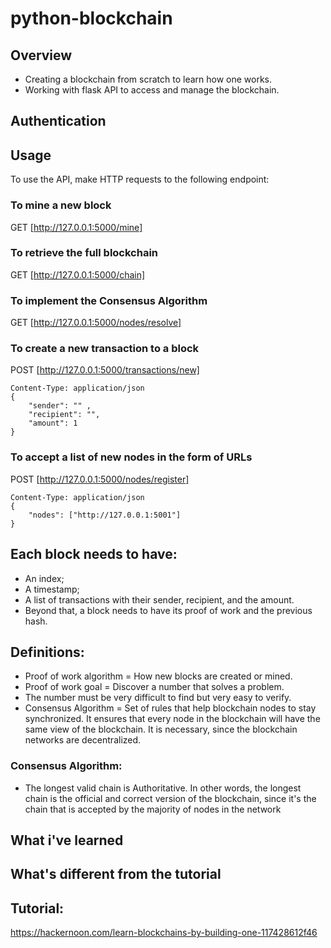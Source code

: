 # python-blockchain

## Overview
* Creating a blockchain from scratch to learn how one works.
* Working with flask API to access and manage the blockchain.

## Authentication

## Usage
To use the API, make HTTP requests to the following endpoint:

### To mine a new block
GET [http://127.0.0.1:5000/mine]

### To retrieve the full blockchain
GET [http://127.0.0.1:5000/chain]

### To implement the Consensus Algorithm
GET [http://127.0.0.1:5000/nodes/resolve]

### To create a new transaction to a block
POST [http://127.0.0.1:5000/transactions/new]  

```
Content-Type: application/json
{
    "sender": "" ,
    "recipient": "",
    "amount": 1
}
```

### To accept a list of new nodes in the form of URLs
POST [http://127.0.0.1:5000/nodes/register]

```
Content-Type: application/json
{
    "nodes": ["http://127.0.0.1:5001"]
}
```

## Each block needs to have:
* An index;
* A timestamp;
* A list of transactions with their sender, recipient, and the amount.
* Beyond that, a block needs to have its proof of work and the previous hash.

## Definitions:
- Proof of work algorithm = How new blocks are created or mined.
- Proof of work goal = Discover a number that solves a problem.
- The number must be very difficult to find but very easy to verify.
- Consensus Algorithm = Set of rules that help blockchain nodes to stay synchronized. It ensures that every node in the blockchain will have the same view of the blockchain. It is necessary, since the blockchain networks are decentralized.

### Consensus Algorithm:
- The longest valid chain is Authoritative. In other words, the longest chain is the official and correct version of the blockchain, since it's the chain that is accepted by the majority of nodes in the network

## What i've learned

## What's different from the tutorial

## Tutorial:
https://hackernoon.com/learn-blockchains-by-building-one-117428612f46

